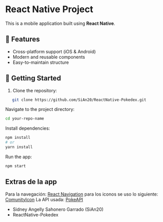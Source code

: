 # React Native Project

This is a mobile application built using **React Native**.

## 📱 Features

- Cross-platform support (iOS & Android)
- Modern and reusable components
- Easy-to-maintain structure

## 🚀 Getting Started

1. Clone the repository:

```bash
   git clone https://github.com/SiAn20/ReactNative-Pokedex.git
```

Navigate to the project directory:

```bash
cd your-repo-name
```

Install dependencies:

```bash
npm install
# or
yarn install
```

Run the app:

```bash
npm start
```

## Extras de la app

Para la navegación: [React Navigation](https://reactnavigation.org/docs/getting-started)
para los iconos se uso lo siguiente: [ComunityIcon](https://materialdesignicons.com/)
La API usada: [PokeAPI](https://pokeapi.co/)

- Sidney Angelly Sahonero Garrado (SiAn20)
- ReactNative-Pokedex
